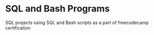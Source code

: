 # SQL and Bash Programs

SQL projects using SQL and Bash scripts as a part of freecodecamp certification
